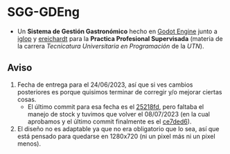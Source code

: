 # SGG-GDEng
- Un **Sistema de Gestión Gastronómico** hecho en [Godot Engine](https://godotengine.org/) junto a [iglop](https://github.com/iglop) y [ereichardt](https://github.com/ereichardt) para la **Practica Profesional Supervisada** (materia de la carrera *Tecnicatura Universitaria en Programación* de la *UTN*).

## Aviso
1. Fecha de entrega para el 24/06/2023, así que si ves cambios posteriores es porque quisimos terminar de corregir y/o mejorar ciertas cosas.
    - El último commit para esa fecha es el [25218fd](https://github.com/FaArMa/SGG-GDEng/tree/25218fdcc4292a3e56e841fe571657b388dec796), pero faltaba el manejo de stock y tuvimos que volver el 08/07/2023 (en la cual aprobamos y el último commit finalmente es el [ce7ded6](https://github.com/FaArMa/SGG-GDEng/tree/ce7ded65f581fd7e435585e75d0a26df1cc20d6d)).
2. El diseño no es adaptable ya que no era obligatorio que lo sea, así que está pensado para quedarse en 1280x720 (ni un pixel más ni un pixel menos).
